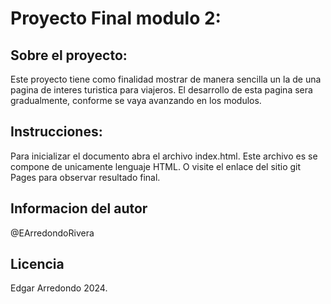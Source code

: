 # Proyecto Final modulo 2:

## Sobre el proyecto:
Este proyecto tiene como finalidad mostrar de manera sencilla un la de una pagina de interes turistica para viajeros. El desarrollo de esta pagina sera gradualmente, conforme se vaya avanzando en los modulos.

## Instrucciones:
Para inicializar el documento abra el archivo index.html. Este archivo es se compone de unicamente lenguaje HTML. O visite el enlace del sitio git Pages para observar resultado final.
## Informacion del autor

@EArredondoRivera

## Licencia

Edgar Arredondo 2024.